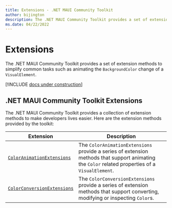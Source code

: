 ```yaml
---
title: Extensions - .NET MAUI Community Toolkit
author: bijington
description: The .NET MAUI Community Toolkit provides a set of extension methods to simplify common tasks.
ms.date: 04/22/2022
---
```


# Extensions

The .NET MAUI Community Toolkit provides a set of extension methods to simplify common tasks such as animating the `BackgroundColor` change of a `VisualElement`. 

[!INCLUDE [docs under construction](../includes/preview-note.md)]

## .NET MAUI Community Toolkit Extensions

The .NET MAUI Community Toolkit provides a collection of extension methods to make developers lives easier. Here are the extension methods provided by the toolkit:

| Extension | Description |
| --------- | ----------- |
| [`ColorAnimationExtensions`](color-animation-extensions.md) | The `ColorAnimationExtensions` provide a series of extension methods that support animating the `Color` related properties of a `VisualElement`. |
| [`ColorConversionExtensions`](color-conversion-extensions.md) | The `ColorConversionExtensions` provide a series of extension methods that support converting, modifying or inspecting `Color`s. |
